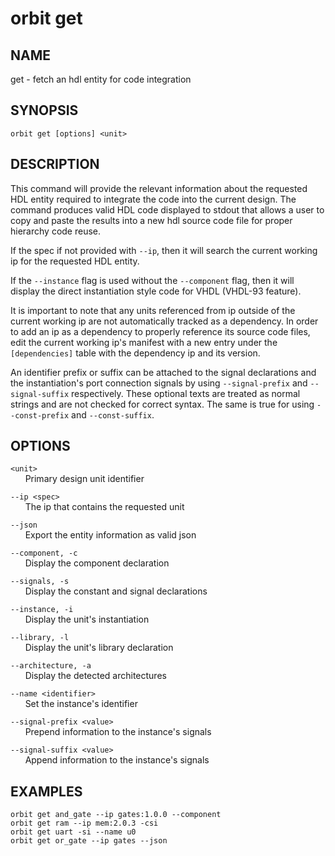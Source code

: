 # __orbit get__

## __NAME__

get - fetch an hdl entity for code integration

## __SYNOPSIS__

```
orbit get [options] <unit>
```

## __DESCRIPTION__

This command will provide the relevant information about the requested HDL
entity required to integrate the code into the current design. The command
produces valid HDL code displayed to stdout that allows a user to copy and
paste the results into a new hdl source code file for proper hierarchy code
reuse.

If the spec if not provided with `--ip`, then it will search the current
working ip for the requested HDL entity.

If the `--instance` flag is used without the `--component` flag, then it will
display the direct instantiation style code for VHDL (VHDL-93 feature).

It is important to note that any units referenced from ip outside of the
current working ip are not automatically tracked as a dependency. In order to
add an ip as a dependency to properly reference its source code files, edit
the current working ip's manifest with a new entry under the `[dependencies]`
table with the dependency ip and its version.

An identifier prefix or suffix can be attached to the signal declarations and
the instantiation's port connection signals by using `--signal-prefix` and 
`--signal-suffix` respectively. These optional texts are treated as normal
strings and are not checked for correct syntax. The same is true for using
`--const-prefix` and `--const-suffix`.

## __OPTIONS__

`<unit>`  
      Primary design unit identifier

`--ip <spec>`  
      The ip that contains the requested unit

`--json`  
      Export the entity information as valid json

`--component, -c`  
      Display the component declaration

`--signals, -s`  
      Display the constant and signal declarations

`--instance, -i`  
      Display the unit's instantiation

`--library, -l`  
      Display the unit's library declaration

`--architecture, -a`  
      Display the detected architectures

`--name <identifier>`  
      Set the instance's identifier

`--signal-prefix <value>`  
      Prepend information to the instance's signals

`--signal-suffix <value>`  
      Append information to the instance's signals

## __EXAMPLES__

```
orbit get and_gate --ip gates:1.0.0 --component
orbit get ram --ip mem:2.0.3 -csi
orbit get uart -si --name u0
orbit get or_gate --ip gates --json
```

